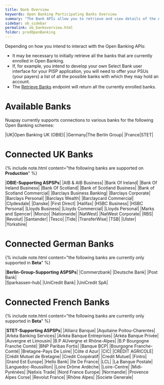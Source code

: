 ```yaml
---
title: Bank Overview
keywords: Open Banking Participating Banks Overview
summary: "The Bank APIs allow you to retrieve and view details of the ASPSPs currently enrolled in Open Banking"
sidebar: ob_sidebar
permalink: ob_bankoverview.html
folder: prodOpenBanking
---
```


Depending on how you intend to interact with the Open Banking APIs:

* It may be necessary to initially retrieve all the banks that are currently enrolled in Open Banking.
* If, for example, you intend to develop your own Select Bank user interface for your PISP application, you will need to offer your PSUs (your payers) a list of all the possible banks with which they may hold an account. 
* The [Retrieve Banks](ob_getbank.html) endpoint will return all the currently enrolled banks.

# Available Banks

Nuapay currently supports connections to various banks for the following Open Banking schemes:

|UK|Open Banking UK (OBIE)|
|Germany|The Berlin Group|
|France|STET|

# Connected UK Banks

{% include note.html content="the following banks are supported on **Production**" %}

|**OBIE-Supporting ASPSPs**|
|AIB & AIB Business|
|Bank Of Ireland| 
|Bank Of Ireland Business|
|Bank Of Scotland|
|Bank of Scotland Business|
|Bank of Scotland Commercial|
|Barclays Business Banking|
|Barclays Corporate|
|Barclays Personal|
|Barclays Wealth|
|Barclaycard Commercial|
|Clydesdale|
|Danske|
|First Direct|
|Halifax|
|HSBC Business|
|HSBC Personal|
|Lloyds Business|
|Lloyds Commercial|
|Lloyds Personal|
|Marks and Spencer|
|Monzo|
|Nationwide|
|NatWest|
|NatWest Corporate|
|RBS|
|Revolut|
|Santander|
|Tesco|
|Tide|
|TransferWise|
|TSB|
|Ulster|
|Yorkshire|

# Connected German Banks

{% include note.html content="the following banks are currently only supported in **Beta**" %}

|**Berlin-Group-Supporting ASPSPs**| 
|Commerzbank|
|Deutsche Bank|
|Post Bank|  
|Sparkassen-hub|
|UniCredit Bank|
|UniCredit SpA|

# Connected French Banks

{% include note.html content="the following banks are currently only supported in **Beta**" %}

|**STET-Supporting ASPSPs**|
|Allianz Banque|
|Aquitaine Poitou-Charentes|
|Arkéa Banking Services|
|Arkéa Banque Entreprises|
|Arkéa Banque Privée|
|Auvergne et Limousin|
|B.P AUvergne et Rhône-Alpes|
|B.P Bourgogne Franche Comté|
|BNP Paribas Fortis|
|Banque BCP|
|Bourgogne Franche-Comté|
|Bretagne-Pays De Loire|
|Côte d Azur|
|CIC|
|CRÉDIT AGRICOLE|
|Crédit Mutuel de Bretagne|
|Credit Coopératif|
|Credit Mutuel|
|Fintro|
|Grand Est Europe|
|Hello Bank|
|Ile De France|
|LCL|
|La Banque Postale|
|Languedoc-Roussillon|
|Loire Drôme Ardèche|
|Loire-Centre|
|Midi-Pyrénées|
|Natixis Trade|
|Nord France Europe|
|Normandie|
|Provence Alpes Corse|
|Revolut France|
|Rhône Alpes|
|Societe Generale|
